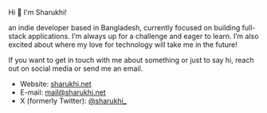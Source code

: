 Hi 👋 I'm Sharukhi!

an indie developer based in Bangladesh, currently focused on building full-stack applications. I’m always up for a challenge and eager to learn. I’m also excited about where my love for technology will take me in the future!

If you want to get in touch with me about something or just to say hi, reach out on social media or send me an email.

 - Website: [sharukhi.net](https://sharukhi.net)
 - E-mail: [mail@sharukhi.net](mailto:mail@sharukhi.net)
 - X (formerly Twitter): [@sharukhi_](https://x.com/sharukhi_)
 
